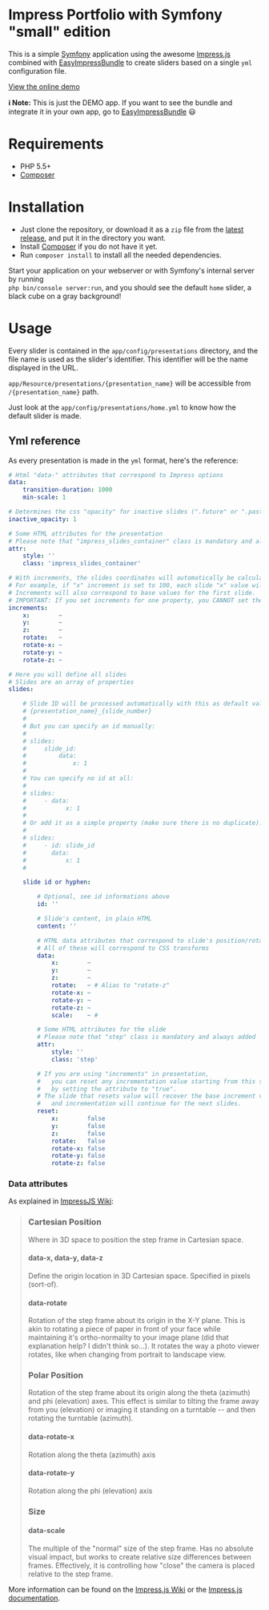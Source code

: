 Impress Portfolio with Symfony "small" edition
==============================================

This is a simple [Symfony](http://symfony.com/) application using the awesome
[Impress.js](https://github.com/bartaz/impress.js) combined with [EasyImpressBundle](https://github.com/Orbitale/EasyImpressBundle)
to create sliders based on a single `yml` configuration file.

[View the online demo](http://demo.orbitale.io/easy_impress/)

**ℹ️ Note:** This is just the DEMO app. If you want to see the bundle and integrate it in your own app,
go to [EasyImpressBundle](https://github.com/Orbitale/EasyImpressBundle) 😃

# Requirements

* PHP 5.5+
* [Composer](https://getcomposer.org/)

# Installation

* Just clone the repository, or download it as a `zip` file from the
[latest release](https://github.com/Orbitale/EasyImpress/releases/latest), and put it in the directory you want.
* Install [Composer](https://getcomposer.org/) if you do not have it yet.
* Run `composer install` to install all the needed dependencies.

Start your application on your webserver or with Symfony's internal server by running<br>
`php bin/console server:run`, and you should see the default `home` slider, a black cube on a gray background!

# Usage

Every slider is contained in the `app/config/presentations` directory, and the file name is used as the slider's
identifier. This identifier will be the name displayed in the URL.

`app/Resource/presentations/{presentation_name}` will be accessible from `/{presentation_name}` path.

Just look at the `app/config/presentations/home.yml` to know how the default slider is made.

## Yml reference

As every presentation is made in the `yml` format, here's the reference:

```yaml
# Html "data-" attributes that correspond to Impress options
data:
    transition-duration: 1000
    min-scale: 1

# Determines the css "opacity" for inactive slides (".future" or ".past" slide classes)
inactive_opacity: 1

# Some HTML attributes for the presentation
# Please note that "impress_slides_container" class is mandatory and always added
attr:
    style: ''
    class: 'impress_slides_container'

# With increments, the slides coordinates will automatically be calculated based on these values
# For example, if "x" increment is set to 100, each slide "x" value will be incremented with 100.
# Increments will also correspond to base values for the first slide.
# IMPORTANT: If you set increments for one property, you CANNOT set the property in a slide.
increments:
    x:        ~
    y:        ~
    z:        ~
    rotate:   ~
    rotate-x: ~
    rotate-y: ~
    rotate-z: ~

# Here you will define all slides
# Slides are an array of properties
slides:

    # Slide ID will be processed automatically with this as default value:
    # {presentation_name}_{slide_number}
    #
    # But you can specify an id manually:
    #
    # slides:
    #     slide_id:
    #         data:
    #             x: 1
    #
    # You can specify no id at all:
    #
    # slides:
    #     - data:
    #           x: 1
    #
    # Or add it as a simple property (make sure there is no duplicate):
    #
    # slides:
    #     - id: slide_id
    #       data:
    #           x: 1
    #

    slide id or hyphen:

        # Optional, see id informations above
        id: ''

        # Slide's content, in plain HTML
        content: ''

        # HTML data attributes that correspond to slide's position/rotation in the canvas
        # All of these will correspond to CSS transforms
        data:
            x:        ~
            y:        ~
            z:        ~
            rotate:   ~ # Alias to "rotate-z"
            rotate-x: ~
            rotate-y: ~
            rotate-z: ~
            scale:    ~ # 

        # Some HTML attributes for the slide
        # Please note that "step" class is mandatory and always added
        attr:
            style: ''
            class: 'step'

        # If you are using "increments" in presentation,
        #   you can reset any incrementation value starting from this slide
        #   by setting the attribute to "true".
        # The slide that resets value will recover the base increment value
        #   and incrementation will continue for the next slides.
        reset:
            x:        false
            y:        false
            z:        false
            rotate:   false
            rotate-x: false
            rotate-y: false
            rotate-z: false
```

### Data attributes

As explained in [ImpressJS Wiki](https://github.com/impress/impress.js/wiki/Html-attributes):


> ### Cartesian Position
> Where in 3D space to position the step frame in Cartesian space.
> 
> #### data-x, data-y, data-z
> Define the origin location in 3D Cartesian space. Specified in pixels (sort-of).
> 
> #### data-rotate
> Rotation of the step frame about its origin in the X-Y plane. This is akin to rotating a piece of paper in front of your face while maintaining it's ortho-normality to your image plane (did that explanation help? I didn't think so...). It rotates the way a photo viewer rotates, like when changing from portrait to landscape view.
> 
> ### Polar Position
> Rotation of the step frame about its origin along the theta (azimuth) and phi (elevation) axes. This effect is similar to tilting the frame away from you (elevation) or imaging it standing on a turntable -- and then rotating the turntable (azimuth).
> 
> #### data-rotate-x
> Rotation along the theta (azimuth) axis
> 
> #### data-rotate-y
> Rotation along the phi (elevation) axis
> 
> ### Size
> 
> #### data-scale
> The multiple of the "normal" size of the step frame. Has no absolute visual impact, but works to create relative size differences between frames. Effectively, it is controlling how "close" the camera is placed relative to the step frame.

More information can be found on the [Impress.js Wiki](https://github.com/bartaz/impress.js/wiki) or the
[Impress.js documentation](https://github.com/bartaz/impress.js).

